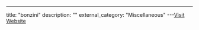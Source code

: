 ---
title: "bonzini"
description: ""
external_category: "Miscellaneous"
---[Visit Website](https://github.com/bonzini)

